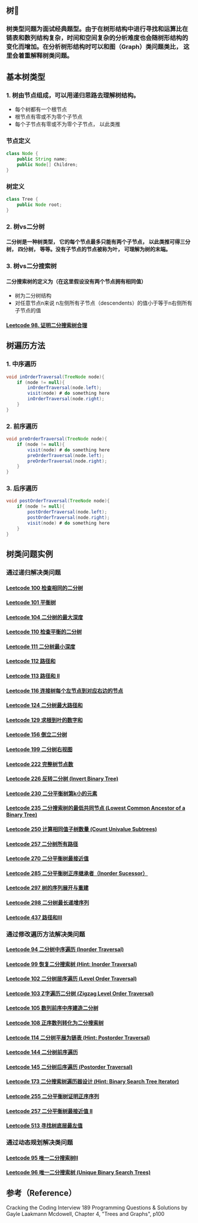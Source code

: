 ## 树🌲
### 树类型问题为面试经典题型。由于在树形结构中进行寻找和运算比在链表和数列结构复杂，时间和空间复杂的分析难度也会随树形结构的变化而增加。在分析树形结构时可以和图（Graph）类问题类比， 这里会着重解释树类问题。

## 基本树类型
### 1. 树由节点组成，可以用递归思路去理解树结构。
* 每个树都有一个根节点
* 根节点有零或不为零个子节点
* 每个子节点有零或不为零个子节点， 以此类推

### 节点定义
```java
class Node {
	public String name;
	public Node[] Children;
}
```
### 树定义
```java
class Tree {
	public Node root;
}
```

### 2. 树vs二分树
#### 二分树是一种树类型， 它的每个节点最多只能有两个子节点， 以此类推可得三分树， 四分树， 等等。没有子节点的节点被称为叶， 可理解为树的末端。

### 3. 树vs二分搜索树
#### 二分搜索树的定义为（在这里假设没有两个节点拥有相同值）
* 树为二分树结构
*  对任意节点n来说 n左侧所有子节点（descendents）的值小于等于n右侧所有子节点的值

#### [Leetcode 98. 证明二分搜索树合理](https://github.com/algorithmdaybyday/Practice-an-algorithm-question-every-day/blob/master/chapter_Tree/leetcode/validBST.java)
## 树遍历方法
### 1. 中序遍历
```java
void inOrderTraversal(TreeNode node){
	if (node != null){
		inOrderTraversal(node.left);
		visit(node) # do something here
		inOrderTraversal(node.right);
	}
}
```
### 2. 前序遍历
```java
void preOrderTraversal(TreeNode node){
	if (node != null){
		visit(node) # do something here
		preOrderTraversal(node.left);
		preOrderTraversal(node.right);
	}
}
```
### 3. 后序遍历
```java
void postOrderTraversal(TreeNode node){
	if (node != null){
		postOrderTraversal(node.left);
		postOrderTraversal(node.right);
		visit(node) # do something here
	}
}
```
## 树类问题实例
### 通过递归解决类问题

#### [Leetcode 100 检查相同的二分树](https://github.com/algorithmdaybyday/Practice-an-algorithm-question-every-day/blob/master/chapter_Tree/leetcode/isSameTree.java)
#### [Leetcode 101 平衡树](https://github.com/algorithmdaybyday/Practice-an-algorithm-question-every-day/blob/master/chapter_Tree/leetcode/symmetricTree.java)
#### [Leetcode 104 二分树的最大深度](https://github.com/algorithmdaybyday/Practice-an-algorithm-question-every-day/blob/master/chapter_Tree/leetcode/maxDepth.java)
#### [Leetcode 110 检查平衡的二分树](https://github.com/algorithmdaybyday/Practice-an-algorithm-question-every-day/blob/master/chapter_Tree/leetcode/balancedBinaryTree.java)
#### [Leetcode 111 二分树最小深度 ](https://github.com/algorithmdaybyday/Practice-an-algorithm-question-every-day/blob/master/chapter_Tree/leetcode/minDepth.java)
#### [Leetcode 112 路径和](https://github.com/algorithmdaybyday/Practice-an-algorithm-question-every-day/blob/master/chapter_Tree/leetcode/pathSum.java)
#### [Leetcode 113 路径和 II](https://github.com/algorithmdaybyday/Practice-an-algorithm-question-every-day/blob/master/chapter_Tree/leetcode/pathSumTwo.java)
#### [Leetcode 116 连接树每个左节点到对应右边的节点](https://github.com/algorithmdaybyday/Practice-an-algorithm-question-every-day/blob/master/chapter_Tree/leetcode/populatingNextRight.java)
#### [Leetcode 124 二分树最大路径和](https://github.com/algorithmdaybyday/Practice-an-algorithm-question-every-day/blob/master/chapter_Tree/leetcode/bstMaxPathSum.java)
#### [Leetcode 129 求根到叶的数字和](https://github.com/algorithmdaybyday/Practice-an-algorithm-question-every-day/blob/master/chapter_Tree/leetcode/sumRootToLeafNums.java)
#### [Leetcode 156 倒立二分树](https://github.com/algorithmdaybyday/Practice-an-algorithm-question-every-day/blob/master/chapter_Tree/leetcode/upsideDownBinaryTree.java)
#### [Leetcode 199 二分树右视图](https://github.com/algorithmdaybyday/Practice-an-algorithm-question-every-day/blob/master/chapter_Tree/leetcode/rightSideView.java)
#### [Leetcode 222 完整树节点数 ](https://github.com/algorithmdaybyday/Practice-an-algorithm-question-every-day/blob/master/chapter_Tree/leetcode/countNodes.java)
#### [Leetcode 226 反转二分树 (Invert Binary Tree)](https://github.com/algorithmdaybyday/Practice-an-algorithm-question-every-day/blob/master/chapter_Tree/leetcode/invertTree.java)
#### [Leetcode 230 二分平衡树第k小的元素](https://github.com/algorithmdaybyday/Practice-an-algorithm-question-every-day/blob/master/chapter_Tree/leetcode/findKthSmallest.java)
#### [Leetcode 235 二分搜索树的最低共同节点 (Lowest Common Ancestor of a Binary Tree)](https://github.com/algorithmdaybyday/Practice-an-algorithm-question-every-day/blob/master/chapter_Tree/leetcode/lowestCommonAncestor.java)
#### [Leetcode 250 计算相同值子树数量 (Count Univalue Subtrees)](https://github.com/algorithmdaybyday/Practice-an-algorithm-question-every-day/blob/master/chapter_Tree/leetcode/countUnivalSubtrees.java)
#### [Leetcode 257 二分树所有路径](https://github.com/algorithmdaybyday/Practice-an-algorithm-question-every-day/blob/master/chapter_Tree/leetcode/bstPaths.java)
#### [Leetcode 270 二分平衡树最接近值](https://github.com/algorithmdaybyday/Practice-an-algorithm-question-every-day/blob/master/chapter_Tree/leetcode/closestValue.java)
#### [Leetcode 285 二分平衡树正序继承者（Inorder Sucessor）](https://github.com/algorithmdaybyday/Practice-an-algorithm-question-every-day/blob/master/chapter_Tree/leetcode/inorderSuccessor.java)
#### [Leetcode 297 树的序列展开与重建](https://github.com/algorithmdaybyday/Practice-an-algorithm-question-every-day/blob/master/chapter_Tree/leetcode/serializeTree.java)
#### [Leetcode 298 二分树最长递增序列](https://github.com/algorithmdaybyday/Practice-an-algorithm-question-every-day/blob/master/chapter_Tree/leetcode/longestConsecutive.java)
#### [Leetcode 437 路径和III](https://github.com/algorithmdaybyday/Practice-an-algorithm-question-every-day/blob/master/chapter_Tree/leetcode/pathSumThree.java)
### 通过修改遍历方法解决类问题
#### [Leetcode 94 二分树中序遍历 (Inorder Traversal)](https://github.com/algorithmdaybyday/Practice-an-algorithm-question-every-day/blob/master/chapter_Tree/leetcode/inorder.java)
#### [Leetcode 99 恢复二分搜索树 (Hint: Inorder Traversal)](https://github.com/algorithmdaybyday/Practice-an-algorithm-question-every-day/blob/master/chapter_Tree/leetcode/recoverBST.java)
#### [Leetcode 102 二分树层序遍历 (Level Order Traversal)](https://github.com/algorithmdaybyday/Practice-an-algorithm-question-every-day/blob/master/chapter_Tree/leetcode/bstLevelOrderTraversal.java)
#### [Leetcode 103 Z字遍历二分树 (Zigzag Level Order Traversal)](https://github.com/algorithmdaybyday/Practice-an-algorithm-question-every-day/blob/master/chapter_Tree/leetcode/zigZagTraversal.java)
#### [Leetcode 105 数列前序中序建造二分树](https://github.com/algorithmdaybyday/Practice-an-algorithm-question-every-day/blob/master/chapter_Tree/leetcode/orderBuildTree.java)
#### [Leetcode 108 正序数列转化为二分搜索树](https://github.com/algorithmdaybyday/Practice-an-algorithm-question-every-day/blob/master/chapter_Tree/leetcode/sortedArrayToBST.java)
#### [Leetcode 114 二分树平展为链表 (Hint: Postorder Traversal)](https://github.com/algorithmdaybyday/Practice-an-algorithm-question-every-day/blob/master/chapter_Tree/leetcode/flattenTree.java)
#### [Leetcode 144 二分树前序遍历 ](https://github.com/algorithmdaybyday/Practice-an-algorithm-question-every-day/blob/master/chapter_Tree/leetcode/preorder.java)
#### [Leetcode 145 二分树后序遍历 (Postorder Traversal)](https://github.com/algorithmdaybyday/Practice-an-algorithm-question-every-day/blob/master/chapter_Tree/leetcode/postorder.java)
#### [Leetcode 173 二分搜索树遍历器设计 (Hint: Binary Search Tree Iterator)](https://github.com/algorithmdaybyday/Practice-an-algorithm-question-every-day/blob/master/chapter_Tree/leetcode/bstIterator.java)
#### [Leetcode 255 二分平衡树证明正序序列](https://github.com/algorithmdaybyday/Practice-an-algorithm-question-every-day/blob/master/chapter_Tree/leetcode/verifyPreorder.java)
#### [Leetcode 257 二分平衡树最接近值 II](https://github.com/algorithmdaybyday/Practice-an-algorithm-question-every-day/blob/master/chapter_Tree/leetcode/closestValueTwo.java)
#### [Leetcode 513 寻找树底层最左值](https://github.com/algorithmdaybyday/Practice-an-algorithm-question-every-day/blob/master/chapter_Tree/leetcode/findBottomLeftValue.java)
### 通过动态规划解决类问题
#### [Leetcode 95 唯一二分搜索树II ](https://github.com/algorithmdaybyday/Practice-an-algorithm-question-every-day/blob/master/chapter_Tree/leetcode/uniqueBSTTwo.java)
#### [Leetcode 96 唯一二分搜索树 (Unique Binary Search Trees)](https://github.com/algorithmdaybyday/Practice-an-algorithm-question-every-day/blob/master/chapter_Tree/leetcode/uniqueBST.java)

## 参考（Reference）
Cracking the Coding Interview 189 Programming Questions & Solutions by  Gayle Laakmann Mcdowell, Chapter 4, "Trees and Graphs", p100
